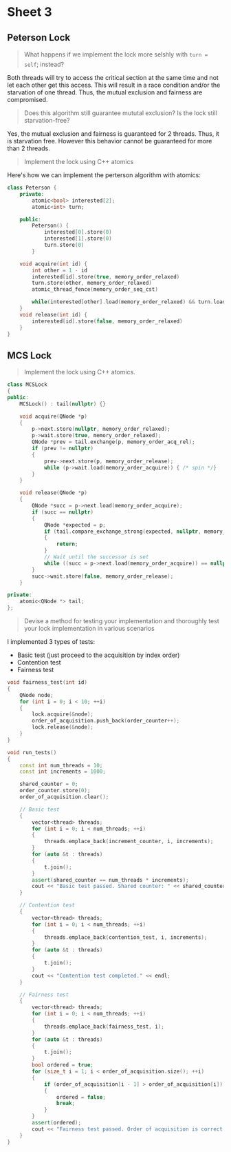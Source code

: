 # Sheet 3

## Peterson Lock

> What happens if we implement the lock more selshly with `turn = self`; instead?

Both threads will try to access the critical section at the same time and not let each other get this access. This will result in a race condition and/or the starvation of one thread.
Thus, the mutual exclusion and fairness are compromised.

> Does this algorithm still guarantee mututal exclusion? Is the lock still starvation-free?

Yes, the mutual exclusion and fairness is guaranteed for 2 threads. Thus, it is starvation free. However this behavior cannot be guaranteed for more than 2 threads.

> Implement the lock using C++ atomics

Here's how we can implement the perterson algorithm with atomics:

```cpp
class Peterson {
    private:
        atomic<bool> interested[2];
        atomic<int> turn;

    public:
        Peterson() {
            interested[0].store(0)
            interested[1].store(0)
            turn.store(0)
        }

    void acquire(int id) {
        int other = 1 - id
        interested[id].store(true, memory_order_relaxed)
        turn.store(other, memory_order_relaxed)
        atomic_thread_fence(memory_order_seq_cst)

        while(interested[other].load(memory_order_relaxed) && turn.load(memory_order_relaxed) == other) { /* spin */ }
    }
    void release(int id) {
        interested[id].store(false, memory_order_relaxed)
    }
}
```

## MCS Lock

> Implement the lock using C++ atomics. 

```cpp
class MCSLock
{
public:
    MCSLock() : tail(nullptr) {}

    void acquire(QNode *p)
    {
        p->next.store(nullptr, memory_order_relaxed);
        p->wait.store(true, memory_order_relaxed);
        QNode *prev = tail.exchange(p, memory_order_acq_rel);
        if (prev != nullptr)
        {
            prev->next.store(p, memory_order_release);
            while (p->wait.load(memory_order_acquire)) { /* spin */}
        }
    }

    void release(QNode *p)
    {
        QNode *succ = p->next.load(memory_order_acquire);
        if (succ == nullptr)
        {
            QNode *expected = p;
            if (tail.compare_exchange_strong(expected, nullptr, memory_order_acq_rel))
            {
                return;
            }
            // Wait until the successor is set
            while ((succ = p->next.load(memory_order_acquire)) == nullptr){/*spin*/}
        }
        succ->wait.store(false, memory_order_release);
    }

private:
    atomic<QNode *> tail;
};
```

> Devise a method for testing your implementation and thoroughly test your lock implementation in various scenarios

I implemented 3 types of tests:

- Basic test (just proceed to the acquisition by index order)
- Contention test
- Fairness test


```cpp
void fairness_test(int id)
{
    QNode node;
    for (int i = 0; i < 10; ++i)
    {
        lock.acquire(&node);
        order_of_acquisition.push_back(order_counter++);
        lock.release(&node);
    }
}

void run_tests()
{
    const int num_threads = 10;
    const int increments = 1000;

    shared_counter = 0;
    order_counter.store(0);
    order_of_acquisition.clear();

    // Basic test
    {
        vector<thread> threads;
        for (int i = 0; i < num_threads; ++i)
        {
            threads.emplace_back(increment_counter, i, increments);
        }
        for (auto &t : threads)
        {
            t.join();
        }
        assert(shared_counter == num_threads * increments);
        cout << "Basic test passed. Shared counter: " << shared_counter << endl;
    }

    // Contention test
    {
        vector<thread> threads;
        for (int i = 0; i < num_threads; ++i)
        {
            threads.emplace_back(contention_test, i, increments);
        }
        for (auto &t : threads)
        {
            t.join();
        }
        cout << "Contention test completed." << endl;
    }

    // Fairness test
    {
        vector<thread> threads;
        for (int i = 0; i < num_threads; ++i)
        {
            threads.emplace_back(fairness_test, i);
        }
        for (auto &t : threads)
        {
            t.join();
        }
        bool ordered = true;
        for (size_t i = 1; i < order_of_acquisition.size(); ++i)
        {
            if (order_of_acquisition[i - 1] > order_of_acquisition[i])
            {
                ordered = false;
                break;
            }
        }
        assert(ordered);
        cout << "Fairness test passed. Order of acquisition is correct." << endl;
    }
}
```